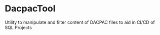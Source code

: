 # DacpacTool
Utility to manipulate and filter content of DACPAC files to aid in CI/CD of SQL Projects
